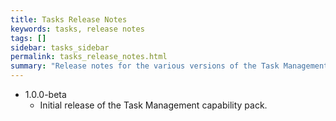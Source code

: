 ```yaml
---
title: Tasks Release Notes
keywords: tasks, release notes
tags: []
sidebar: tasks_sidebar
permalink: tasks_release_notes.html
summary: "Release notes for the various versions of the Task Management capability."
---
```


- 1.0.0-beta
  - Initial release of the Task Management capability pack.
